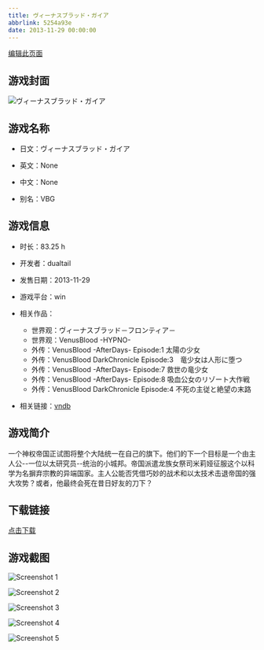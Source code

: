 ```yaml
---
title: ヴィーナスブラッド・ガイア
abbrlink: 5254a93e
date: 2013-11-29 00:00:00
---
```

[编辑此页面](https://github.com/ACG-3/ADV3-source/blob/main/source/_posts/games/%E3%83%B4%E3%82%A3%E3%83%BC%E3%83%8A%E3%82%B9%E3%83%96%E3%83%A9%E3%83%83%E3%83%89%E3%83%BB%E3%82%AC%E3%82%A4%E3%82%A2.md)

## 游戏封面

![ヴィーナスブラッド・ガイア](https://pan.timero.xyz/d/onedrive/img_lib_001/%E3%83%B4%E3%82%A3%E3%83%BC%E3%83%8A%E3%82%B9%E3%83%96%E3%83%A9%E3%83%83%E3%83%89%E3%83%BB%E3%82%AC%E3%82%A4%E3%82%A2_cover.avif)


## 游戏名称

- 日文：ヴィーナスブラッド・ガイア
- 英文：None
- 中文：None

- 别名：VBG


## 游戏信息

- 时长：83.25 h
- 开发者：dualtail
- 发售日期：2013-11-29
- 游戏平台：win
- 相关作品：
   - 世界观：ヴィーナスブラッド－フロンティア－
   - 世界观：VenusBlood -HYPNO-
   - 外传：VenusBlood -AfterDays- Episode:1 太陽の少女
   - 外传：VenusBlood DarkChronicle Episode:3　竜少女は人形に堕つ
   - 外传：VenusBlood -AfterDays- Episode:7 救世の竜少女
   - 外传：VenusBlood -AfterDays- Episode:8 吸血公女のリゾート大作戦
   - 外传：VenusBlood DarkChronicle Episode:4 不死の主従と絶望の末路

- 相关链接：[vndb](https://vndb.org/v12986)


## 游戏简介

一个神权帝国正试图将整个大陆统一在自己的旗下。他们的下一个目标是一个由主人公--一位以太研究员--统治的小城邦。帝国派遣龙族女祭司米莉娅征服这个以科学为名摒弃宗教的异端国家。主人公能否凭借巧妙的战术和以太技术击退帝国的强大攻势？或者，他最终会死在昔日好友的刀下？




## 下载链接

[点击下载](https://pan.timero.xyz/onedrive/adv_lib_001/%E3%83%B4%E3%82%A3%E3%83%BC%E3%83%8A%E3%82%B9%E3%83%96%E3%83%A9%E3%83%83%E3%83%89%E3%83%BB%E3%82%AC%E3%82%A4%E3%82%A2)


## 游戏截图


![Screenshot 1](https://pan.timero.xyz/d/onedrive/img_lib_001/%E3%83%B4%E3%82%A3%E3%83%BC%E3%83%8A%E3%82%B9%E3%83%96%E3%83%A9%E3%83%83%E3%83%89%E3%83%BB%E3%82%AC%E3%82%A4%E3%82%A2_Screenshot_1.avif)

![Screenshot 2](https://pan.timero.xyz/d/onedrive/img_lib_001/%E3%83%B4%E3%82%A3%E3%83%BC%E3%83%8A%E3%82%B9%E3%83%96%E3%83%A9%E3%83%83%E3%83%89%E3%83%BB%E3%82%AC%E3%82%A4%E3%82%A2_Screenshot_2.avif)

![Screenshot 3](https://pan.timero.xyz/d/onedrive/img_lib_001/%E3%83%B4%E3%82%A3%E3%83%BC%E3%83%8A%E3%82%B9%E3%83%96%E3%83%A9%E3%83%83%E3%83%89%E3%83%BB%E3%82%AC%E3%82%A4%E3%82%A2_Screenshot_3.avif)

![Screenshot 4](https://pan.timero.xyz/d/onedrive/img_lib_001/%E3%83%B4%E3%82%A3%E3%83%BC%E3%83%8A%E3%82%B9%E3%83%96%E3%83%A9%E3%83%83%E3%83%89%E3%83%BB%E3%82%AC%E3%82%A4%E3%82%A2_Screenshot_4.avif)

![Screenshot 5](https://pan.timero.xyz/d/onedrive/img_lib_001/%E3%83%B4%E3%82%A3%E3%83%BC%E3%83%8A%E3%82%B9%E3%83%96%E3%83%A9%E3%83%83%E3%83%89%E3%83%BB%E3%82%AC%E3%82%A4%E3%82%A2_Screenshot_5.avif)

